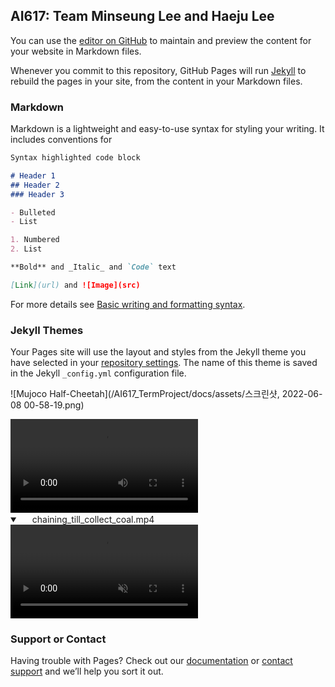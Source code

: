 ## AI617: Team Minseung Lee and Haeju Lee

You can use the [editor on GitHub](https://github.com/heyzude/AI617_TermProject/edit/gh-pages/index.md) to maintain and preview the content for your website in Markdown files.

Whenever you commit to this repository, GitHub Pages will run [Jekyll](https://jekyllrb.com/) to rebuild the pages in your site, from the content in your Markdown files.

### Markdown

Markdown is a lightweight and easy-to-use syntax for styling your writing. It includes conventions for

```markdown
Syntax highlighted code block

# Header 1
## Header 2
### Header 3

- Bulleted
- List

1. Numbered
2. List

**Bold** and _Italic_ and `Code` text

[Link](url) and ![Image](src)
```

For more details see [Basic writing and formatting syntax](https://docs.github.com/en/github/writing-on-github/getting-started-with-writing-and-formatting-on-github/basic-writing-and-formatting-syntax).

### Jekyll Themes

Your Pages site will use the layout and styles from the Jekyll theme you have selected in your [repository settings](https://github.com/heyzude/AI617_TermProject/settings/pages). The name of this theme is saved in the Jekyll `_config.yml` configuration file.



![Mujoco Half-Cheetah](/AI617_TermProject/docs/assets/스크린샷, 2022-06-08 00-58-19.png)

<video src="https://user-images.githubusercontent.com/12981081/174081987-bbf4c607-c214-4c30-a851-f6c177efbab4.mp4" controls="controls" style="max-width: 730px;">
</video>  

<details open="" class="details-reset border rounded-2">
  <summary class="px-3 py-2 border-bottom">
    <svg aria-hidden="true" viewBox="0 0 16 16" version="1.1" data-view-component="true" height="16" width="16" class="octicon octicon-device-camera-video">
    <path fill-rule="evenodd" d="..."></path>
</svg>
    <span aria-label="Video description chaining_till_collect_coal.mp4" class="m-1">chaining_till_collect_coal.mp4</span>
    <span class="dropdown-caret"></span>
  </summary>

  <video src="https://user-images.githubusercontent.com/12981081/174081987-bbf4c607-c214-4c30-a851-f6c177efbab4.mp4" data-canonical-src="https://user-images.githubusercontent.com/12981081/174081987-bbf4c607-c214-4c30-a851-f6c177efbab4.mp4" controls="controls" muted="muted" class="d-block rounded-bottom-2 width-fit" style="max-height:640px;">

  </video>
</details>

### Support or Contact

Having trouble with Pages? Check out our [documentation](https://docs.github.com/categories/github-pages-basics/) or [contact support](https://support.github.com/contact) and we’ll help you sort it out.
